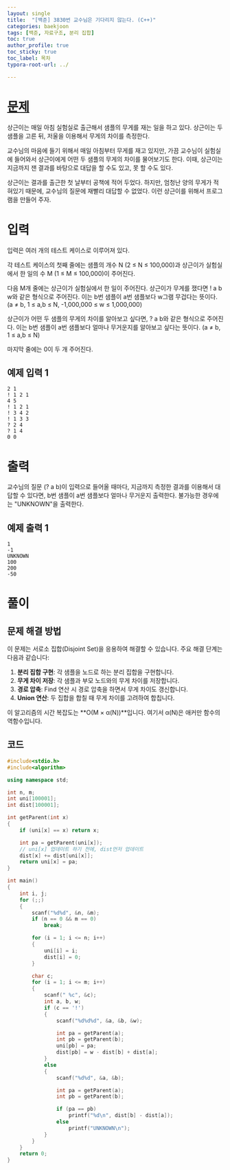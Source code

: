 ```yaml
---
layout: single
title:  "[백준] 3830번 교수님은 기다리지 않는다. (C++)"
categories: baekjoon
tags: [백준, 자료구조, 분리 집합]
toc: true
author_profile: true
toc_sticky: true
toc_label: 목차
typora-root-url: ../

---
```


# [문제](https://www.acmicpc.net/problem/3830)

상근이는 매일 아침 실험실로 출근해서 샘플의 무게를 재는 일을 하고 있다. 상근이는 두 샘플을 고른 뒤, 저울을 이용해서 무게의 차이를 측정한다.

교수님의 마음에 들기 위해서 매일 아침부터 무게를 재고 있지만, 가끔 교수님이 실험실에 들어와서 상근이에게 어떤 두 샘플의 무게의 차이를 물어보기도 한다. 이때, 상근이는 지금까지 잰 결과를 바탕으로 대답을 할 수도 있고, 못 할 수도 있다.

상근이는 결과를 출근한 첫 날부터 공책에 적어 두었다. 하지만, 엄청난 양의 무게가 적혀있기 때문에, 교수님의 질문에 재빨리 대답할 수 없었다. 이런 상근이를 위해서 프로그램을 만들어 주자.

# 입력

입력은 여러 개의 테스트 케이스로 이루어져 있다.

각 테스트 케이스의 첫째 줄에는 샘플의 개수 N (2 ≤ N ≤ 100,000)과 상근이가 실험실에서 한 일의 수 M (1 ≤ M ≤ 100,000)이 주어진다.

다음 M개 줄에는 상근이가 실험실에서 한 일이 주어진다. 상근이가 무게를 쟀다면 ! a b w와 같은 형식으로 주어진다. 이는 b번 샘플이 a번 샘플보다 w그램 무겁다는 뜻이다. (a ≠ b, 1 ≤ a,b ≤ N, -1,000,000 ≤ w ≤ 1,000,000)

상근이가 어떤 두 샘플의 무게의 차이를 알아보고 싶다면, ? a b와 같은 형식으로 주어진다. 이는 b번 샘플이 a번 샘플보다 얼마나 무거운지를 알아보고 싶다는 뜻이다. (a ≠ b, 1 ≤ a,b ≤ N)

마지막 줄에는 0이 두 개 주어진다.

## 예제 입력 1
```
2 1
! 1 2 1
4 5
! 1 2 1
! 3 4 2
! 1 3 3
? 2 4
? 1 4
0 0
```

# 출력

교수님의 질문 (? a b)이 입력으로 들어올 때마다, 지금까지 측정한 결과를 이용해서 대답할 수 있다면, b번 샘플이 a번 샘플보다 얼마나 무거운지 출력한다. 불가능한 경우에는 "UNKNOWN"을 출력한다.

## 예제 출력 1
```
1
-1
UNKNOWN
100
200
-50
```

# 풀이

## 문제 해결 방법

이 문제는 서로소 집합(Disjoint Set)을 응용하여 해결할 수 있습니다. 주요 해결 단계는 다음과 같습니다:

1. **분리 집합 구현**: 각 샘플을 노드로 하는 분리 집합을 구현합니다.
2. **무게 차이 저장**: 각 샘플과 부모 노드와의 무게 차이를 저장합니다.
3. **경로 압축**: Find 연산 시 경로 압축을 하면서 무게 차이도 갱신합니다.
4. **Union 연산**: 두 집합을 합칠 때 무게 차이를 고려하여 합칩니다.

이 알고리즘의 시간 복잡도는 **O(M × α(N))**입니다. 여기서 α(N)은 애커만 함수의 역함수입니다.

## 코드

```c++
#include<stdio.h>
#include<algorithm>

using namespace std;

int n, m;
int uni[100001];
int dist[100001];

int getParent(int x)
{
    if (uni[x] == x) return x;

    int pa = getParent(uni[x]);
    // uni[x] 업데이트 하기 전에, dist먼저 업데이트
    dist[x] += dist[uni[x]];
    return uni[x] = pa;
}

int main()
{
    int i, j;
    for (;;)
    {
        scanf("%d%d", &n, &m);
        if (n == 0 && m == 0)
            break;

        for (i = 1; i <= n; i++)
        {
            uni[i] = i;
            dist[i] = 0;
        }

        char c;
        for (i = 1; i <= m; i++)
        {
            scanf(" %c", &c);
            int a, b, w;
            if (c == '!')
            {
                scanf("%d%d%d", &a, &b, &w);

                int pa = getParent(a);
                int pb = getParent(b);
                uni[pb] = pa;
                dist[pb] = w - dist[b] + dist[a];
            }
            else
            {
                scanf("%d%d", &a, &b);

                int pa = getParent(a);
                int pb = getParent(b);

                if (pa == pb)
                    printf("%d\n", dist[b] - dist[a]);
                else
                    printf("UNKNOWN\n");
            }
        }
    }
    return 0;
}
```

